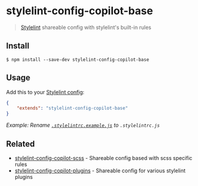 # stylelint-config-copilot-base

> [Stylelint](https://stylelint.io) shareable config with stylelint's built-in rules


## Install

```
$ npm install --save-dev stylelint-config-copilot-base
```


## Usage

Add this to your [Stylelint config](https://stylelint.io/user-guide/configuration/):

```json
{
	"extends": "stylelint-config-copilot-base"
}
```

_Example: Rename [`.stylelintrc.example.js`](.stylelintrc.example.js) to `.stylelintrc.js`_


## Related

- [stylelint-config-copilot-scss](https://github.com/fuhlig/stylelint-config-copilot/tree/master/packages/stylelint-config-copilot-scss) - Shareable config based with scss specific rules
- [stylelint-config-copilot-plugins](https://github.com/fuhlig/stylelint-config-copilot/tree/master/packages/stylelint-config-copilot-plugins) - Shareable config for various stylelint plugins
